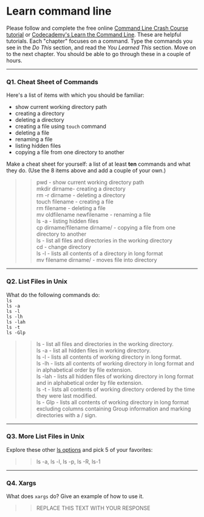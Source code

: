 # Learn command line

Please follow and complete the free online [Command Line Crash Course
tutorial](https://web.archive.org/web/20160708171659/http://cli.learncodethehardway.org/book/) or [Codecademy's Learn the Command Line](https://www.codecademy.com/learn/learn-the-command-line). These are helpful tutorials. Each "chapter" focuses on a command. Type the commands you see in the _Do This_ section, and read the _You Learned This_ section. Move on to the next chapter. You should be able to go through these in a couple of hours.

---

### Q1.  Cheat Sheet of Commands  

Here's a list of items with which you should be familiar:  
* show current working directory path
* creating a directory
* deleting a directory
* creating a file using `touch` command
* deleting a file
* renaming a file
* listing hidden files
* copying a file from one directory to another

Make a cheat sheet for yourself: a list of at least **ten** commands and what they do.  (Use the 8 items above and add a couple of your own.)  

> > pwd - show current working directory path  
> > mkdir dirname- creating a directory  
> > rm -r dirname - deleting a directory  
> > touch filename - creating a file  
> > rm filename - deleting a file  
> > mv oldfilename newfilename - renaming a file  
> > ls -a - listing hidden files  
> > cp dirname/filename dirname/ - copying a file from one directory to another  
> > ls - list all files and directories in the working directory  
> > cd - change directory  
> > ls -l - lists all contents of a directory in long format  
> > mv filename dirname/ - moves file into directory  

---

### Q2.  List Files in Unix   

What do the following commands do:  
`ls`  
`ls -a`  
`ls -l`  
`ls -lh`  
`ls -lah`  
`ls -t`  
`ls -Glp`  

> > ls - list all files and directories in the working directory.  
> > ls -a - list all hidden files in working directory.  
> > ls -l - lists all contents of working directory in long format.  
> > ls -lh - lists all contents of working directory in long format and in alphabetical order by file extension.  
> > ls -lah - lists all hidden files of working directory in long format and in alphabetical order by file extension.  
> > ls -t - lists all contents of working directory ordered by the time they were last modified.  
> > ls - Glp - lists all contents of working directory in long format excluding columns containing Group information and marking directories with a / sign.  

---

### Q3.  More List Files in Unix  

Explore these other [ls options](http://www.techonthenet.com/unix/basic/ls.php) and pick 5 of your favorites:

> > ls -a, ls -l, ls -p, ls -R, ls-1

---

### Q4.  Xargs   

What does `xargs` do? Give an example of how to use it.

> > REPLACE THIS TEXT WITH YOUR RESPONSE

 


